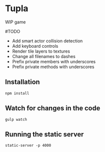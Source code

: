 # Tupla

WIP game

#TODO

- Add smart actor collision detection
- Add keyboard controls
- Render tile layers to textures
- Change all filenames to dashes
- Prefix private members with underscores
- Prefix private methods with underscores

## Installation
`npm install`

## Watch for changes in the code
`gulp watch`

## Running the static server
`static-server -p 4000`
